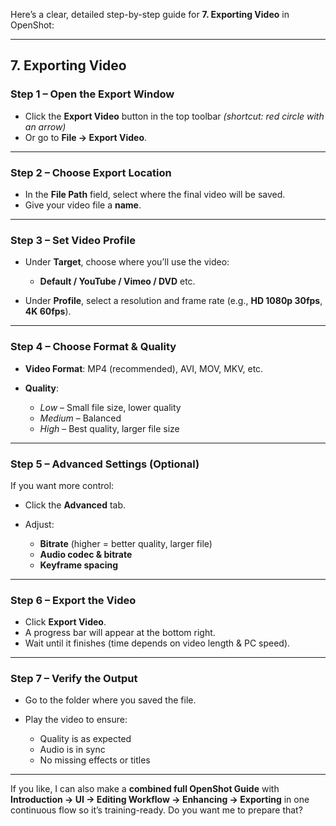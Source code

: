 Here’s a clear, detailed step-by-step guide for **7. Exporting Video** in OpenShot:

---

## **7. Exporting Video**

### Step 1 – Open the Export Window

* Click the **Export Video** button in the top toolbar
  *(shortcut: red circle with an arrow)*
* Or go to **File → Export Video**.

---

### Step 2 – Choose Export Location

* In the **File Path** field, select where the final video will be saved.
* Give your video file a **name**.

---

### Step 3 – Set Video Profile

* Under **Target**, choose where you’ll use the video:

  * **Default / YouTube / Vimeo / DVD** etc.
* Under **Profile**, select a resolution and frame rate (e.g., **HD 1080p 30fps**, **4K 60fps**).

---

### Step 4 – Choose Format & Quality

* **Video Format**: MP4 (recommended), AVI, MOV, MKV, etc.
* **Quality**:

  * *Low* – Small file size, lower quality
  * *Medium* – Balanced
  * *High* – Best quality, larger file size

---

### Step 5 – Advanced Settings (Optional)

If you want more control:

* Click the **Advanced** tab.
* Adjust:

  * **Bitrate** (higher = better quality, larger file)
  * **Audio codec & bitrate**
  * **Keyframe spacing**

---

### Step 6 – Export the Video

* Click **Export Video**.
* A progress bar will appear at the bottom right.
* Wait until it finishes (time depends on video length & PC speed).

---

### Step 7 – Verify the Output

* Go to the folder where you saved the file.
* Play the video to ensure:

  * Quality is as expected
  * Audio is in sync
  * No missing effects or titles

---

If you like, I can also make a **combined full OpenShot Guide** with
**Introduction → UI → Editing Workflow → Enhancing → Exporting** in one continuous flow so it’s training-ready.
Do you want me to prepare that?
